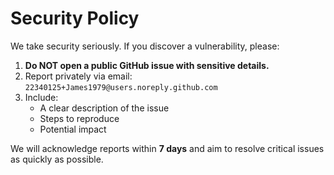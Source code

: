 # Security Policy

We take security seriously.
If you discover a vulnerability, please:

1. **Do NOT open a public GitHub issue with sensitive details.**
2. Report privately via email: `22340125+James1979@users.noreply.github.com`
3. Include:
   - A clear description of the issue
   - Steps to reproduce
   - Potential impact

We will acknowledge reports within **7 days** and aim to resolve critical issues as quickly as possible.
